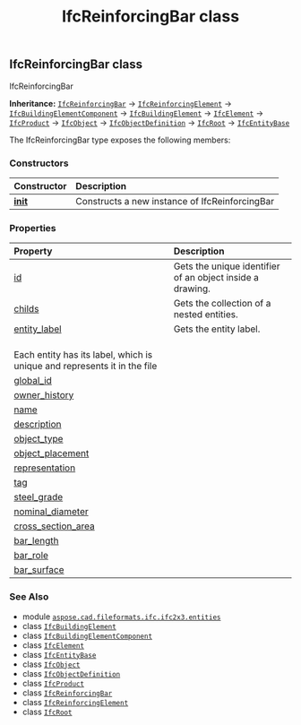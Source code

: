 ﻿---
title: IfcReinforcingBar class
second_title: Aspose.CAD for Python via .NET API References
description: 
type: docs
weight: 4340
url: /python-net/aspose.cad.fileformats.ifc.ifc2x3.entities/ifcreinforcingbar/
is_root: false
---

## IfcReinforcingBar class

IfcReinforcingBar



**Inheritance:** [`IfcReinforcingBar`](/cad/python-net/aspose.cad.fileformats.ifc.ifc2x3.entities/ifcreinforcingbar) → 
[`IfcReinforcingElement`](/cad/python-net/aspose.cad.fileformats.ifc.ifc2x3.entities/ifcreinforcingelement) → 
[`IfcBuildingElementComponent`](/cad/python-net/aspose.cad.fileformats.ifc.ifc2x3.entities/ifcbuildingelementcomponent) → 
[`IfcBuildingElement`](/cad/python-net/aspose.cad.fileformats.ifc.ifc2x3.entities/ifcbuildingelement) → 
[`IfcElement`](/cad/python-net/aspose.cad.fileformats.ifc.ifc2x3.entities/ifcelement) → 
[`IfcProduct`](/cad/python-net/aspose.cad.fileformats.ifc.ifc2x3.entities/ifcproduct) → 
[`IfcObject`](/cad/python-net/aspose.cad.fileformats.ifc.ifc2x3.entities/ifcobject) → 
[`IfcObjectDefinition`](/cad/python-net/aspose.cad.fileformats.ifc.ifc2x3.entities/ifcobjectdefinition) → 
[`IfcRoot`](/cad/python-net/aspose.cad.fileformats.ifc.ifc2x3.entities/ifcroot) → 
[`IfcEntityBase`](/cad/python-net/aspose.cad.fileformats.ifc/ifcentitybase)



The IfcReinforcingBar type exposes the following members:

### Constructors
| Constructor | Description |
| :- | :- |
| [__init__](/cad/python-net/aspose.cad.fileformats.ifc.ifc2x3.entities/ifcreinforcingbar/__init__/#) | Constructs a new instance of IfcReinforcingBar |


### Properties
| Property | Description |
| :- | :- |
| [id](/cad/python-net/aspose.cad.fileformats.ifc.ifc2x3.entities/ifcreinforcingbar/id) | Gets the unique identifier of an object inside a drawing. |
| [childs](/cad/python-net/aspose.cad.fileformats.ifc.ifc2x3.entities/ifcreinforcingbar/childs) | Gets the collection of a nested entities. |
| [entity_label](/cad/python-net/aspose.cad.fileformats.ifc.ifc2x3.entities/ifcreinforcingbar/entity_label) | Gets the entity label.<br/>Each entity has its label, which is unique and represents it in the file |
| [global_id](/cad/python-net/aspose.cad.fileformats.ifc.ifc2x3.entities/ifcreinforcingbar/global_id) |  |
| [owner_history](/cad/python-net/aspose.cad.fileformats.ifc.ifc2x3.entities/ifcreinforcingbar/owner_history) |  |
| [name](/cad/python-net/aspose.cad.fileformats.ifc.ifc2x3.entities/ifcreinforcingbar/name) |  |
| [description](/cad/python-net/aspose.cad.fileformats.ifc.ifc2x3.entities/ifcreinforcingbar/description) |  |
| [object_type](/cad/python-net/aspose.cad.fileformats.ifc.ifc2x3.entities/ifcreinforcingbar/object_type) |  |
| [object_placement](/cad/python-net/aspose.cad.fileformats.ifc.ifc2x3.entities/ifcreinforcingbar/object_placement) |  |
| [representation](/cad/python-net/aspose.cad.fileformats.ifc.ifc2x3.entities/ifcreinforcingbar/representation) |  |
| [tag](/cad/python-net/aspose.cad.fileformats.ifc.ifc2x3.entities/ifcreinforcingbar/tag) |  |
| [steel_grade](/cad/python-net/aspose.cad.fileformats.ifc.ifc2x3.entities/ifcreinforcingbar/steel_grade) |  |
| [nominal_diameter](/cad/python-net/aspose.cad.fileformats.ifc.ifc2x3.entities/ifcreinforcingbar/nominal_diameter) |  |
| [cross_section_area](/cad/python-net/aspose.cad.fileformats.ifc.ifc2x3.entities/ifcreinforcingbar/cross_section_area) |  |
| [bar_length](/cad/python-net/aspose.cad.fileformats.ifc.ifc2x3.entities/ifcreinforcingbar/bar_length) |  |
| [bar_role](/cad/python-net/aspose.cad.fileformats.ifc.ifc2x3.entities/ifcreinforcingbar/bar_role) |  |
| [bar_surface](/cad/python-net/aspose.cad.fileformats.ifc.ifc2x3.entities/ifcreinforcingbar/bar_surface) |  |



### See Also
* module [`aspose.cad.fileformats.ifc.ifc2x3.entities`](..)
* class [`IfcBuildingElement`](/cad/python-net/aspose.cad.fileformats.ifc.ifc2x3.entities/ifcbuildingelement)
* class [`IfcBuildingElementComponent`](/cad/python-net/aspose.cad.fileformats.ifc.ifc2x3.entities/ifcbuildingelementcomponent)
* class [`IfcElement`](/cad/python-net/aspose.cad.fileformats.ifc.ifc2x3.entities/ifcelement)
* class [`IfcEntityBase`](/cad/python-net/aspose.cad.fileformats.ifc/ifcentitybase)
* class [`IfcObject`](/cad/python-net/aspose.cad.fileformats.ifc.ifc2x3.entities/ifcobject)
* class [`IfcObjectDefinition`](/cad/python-net/aspose.cad.fileformats.ifc.ifc2x3.entities/ifcobjectdefinition)
* class [`IfcProduct`](/cad/python-net/aspose.cad.fileformats.ifc.ifc2x3.entities/ifcproduct)
* class [`IfcReinforcingBar`](/cad/python-net/aspose.cad.fileformats.ifc.ifc2x3.entities/ifcreinforcingbar)
* class [`IfcReinforcingElement`](/cad/python-net/aspose.cad.fileformats.ifc.ifc2x3.entities/ifcreinforcingelement)
* class [`IfcRoot`](/cad/python-net/aspose.cad.fileformats.ifc.ifc2x3.entities/ifcroot)
